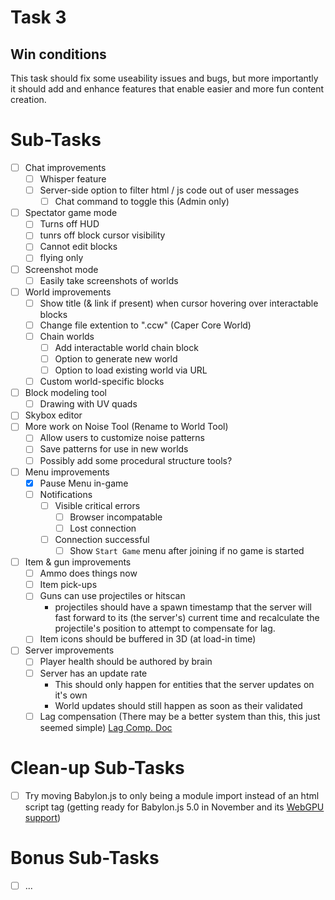 # Task 3

## Win conditions
This task should fix some useability issues and bugs, but more importantly it should add and enhance features that enable easier and more fun content creation.

# Sub-Tasks
- [ ] Chat improvements
    - [ ] Whisper feature
    - [ ] Server-side option to filter html / js code out of user messages
        - [ ] Chat command to toggle this (Admin only)
- [ ] Spectator game mode
    - [ ] Turns off HUD
    - [ ] tunrs off block cursor visibility
    - [ ] Cannot edit blocks
    - [ ] flying only
- [ ] Screenshot mode
    - [ ] Easily take screenshots of worlds
- [ ] World improvements
    - [ ] Show title (& link if present) when cursor hovering over interactable blocks
    - [ ] Change file extention to ".ccw" (Caper Core World)
    - [ ] Chain worlds
        - [ ] Add interactable world chain block
        - [ ] Option to generate new world
        - [ ] Option to load existing world via URL
    - [ ] Custom world-specific blocks
- [ ] Block modeling tool
    - [ ] Drawing with UV quads
- [ ] Skybox editor
- [ ] More work on Noise Tool (Rename to World Tool)
    - [ ] Allow users to customize noise patterns
    - [ ] Save patterns for use in new worlds
    - [ ] Possibly add some procedural structure tools?
- [ ] Menu improvements
    - [X] Pause Menu in-game
    - [ ] Notifications
        - [ ] Visible critical errors
            - [ ] Browser incompatable
            - [ ] Lost connection
        - [ ] Connection successful
            - [ ] Show `Start Game` menu after joining if no game is started
- [ ] Item & gun improvements
    - [ ] Ammo does things now
    - [ ] Item pick-ups
    - [ ] Guns can use projectiles or hitscan
        - projectiles should have a spawn timestamp that the server will fast forward to its (the server's) current time and recalculate the projectile's position to attempt to compensate for lag.
    - [ ] Item icons should be buffered in 3D (at load-in time)
- [ ] Server improvements
    - [ ] Player health should be authored by brain
    - [ ] Server has an update rate
        - This should only happen for entities that the server updates on it's own
        - World updates should still happen as soon as their validated
    - [ ] Lag compensation (There may be a better system than this, this just seemed simple)
        [Lag Comp. Doc](../LagCompensation.md)

# Clean-up Sub-Tasks
- [ ] Try moving Babylon.js to only being a module import instead of an html script tag (getting ready for Babylon.js 5.0 in November and its [WebGPU support](https://doc.babylonjs.com/advanced_topics/webGPU))

# Bonus Sub-Tasks
- [ ] ...